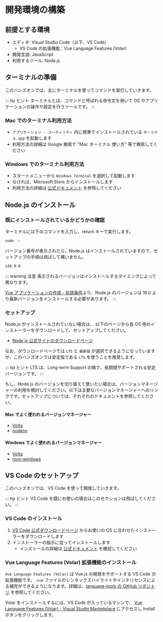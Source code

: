 # 開発環境の構築

## 前提とする環境

- エディタ: Visual Studio Code（以下、VS Code）
  - VS Code の拡張機能：Vue Language Features (Volar)
- 開発言語: JavaScript
- 利用するツール: Node.js

## ターミナルの準備

このハンズオンでは、主にターミナルを使ってコマンドを実行していきます。

::: tip ヒント
ターミナルとは、コマンドと呼ばれる命令文を用いて OS やアプリケーションの操作や設定を行うツールです。
:::

### Mac でのターミナル利用方法

- `アプリケーション - ユーティリティ` 内に標準でインストールされている `ターミナル.app` を起動します
- 利用方法の詳細は Google 検索で "Mac ターミナル 使い方" 等で検索してください

### Windows でのターミナル利用方法

- スタートメニューから `Windows Terminal` を選択して起動します
- なければ、Microsoft Store からインストールします
- 利用方法の詳細は [公式ドキュメント](https://docs.microsoft.com/ja-jp/windows/terminal/) を参照してください

## Node.js のインストール

### 既にインストールされているかどうかの確認

ターミナルに以下のコマンドを入力し、return キーで実行します。

```sh
node -v
```

バージョン番号が表示されたら、Node.js はインストールされていますので、セットアップの手順は飛ばして構いません。

```sh
v20.9.0
```

::: warning 注意
表示されるバージョンはインストールするタイミングによって異なります。

[Vue アプリケーションの作成 - 前提条件](https://ja.vuejs.org/guide/quick-start.html#creating-a-vue-application)より、Node.js のバージョンは 16.0 より最新バージョンをインストールする必要があります。
:::

### セットアップ

Node.js がインストールされていない場合は、 以下のページから各 OS 用のインストーラーをダウンロードして、セットアップしてください。

- [Node.js 公式サイトのダウンロードページ](https://nodejs.org/en/download)

なお、ダウンロードページでは `LTS` と `最新版` が選択できるようになっていますが、このハンズオンでは安定版である `LTS` を使うことを推奨します。

::: tip ヒント
LTS は、Long-term Support の略で、長期間サポートされる安定バージョンです。
:::

もし、Node.js のバージョンを切り替えて使いたい場合は、バージョンマネージャーの利用を検討してください。以下は主要なバージョンマネージャーへのリンクです。セットアップについては、それぞれのドキュメントを参照してください。

#### Mac でよく使われるバージョンマネージャー

- [Volta](https://volta.sh/)
- [nodenv](https://github.com/nodenv/nodenv)

#### Windows でよく使われるバージョンマネージャー

- [Volta](https://volta.sh/)
- [nvm-windows](https://github.com/coreybutler/nvm-windows)

## VS Code のセットアップ

このハンズオンでは、VS Code を使って開発していきます。

::: tip ヒント
VS Code を既にお使いの場合はこのセクションは飛ばしてください。
:::

### VS Code のインストール

1. [VS Code 公式ダウンロードページ](https://code.visualstudio.com/download) からお使いの OS に合わせたインストーラーをダウンロードします
1. インストーラーの指示に従ってインストールします
   - インストールの詳細は [公式ドキュメント](https://code.visualstudio.com/docs/setup/setup-overview) を確認してください

### Vue Language Features (Volar) 拡張機能のインストール

`Vue Language Features (Volar)` は Vue.js の開発をサポートする VS Code の拡張機能です。`.vue` ファイルのシンタックスハイライトやインテリセンスによる補完ができるようになります。詳細は、[language-tools の GitHub リポジトリ](https://github.com/vuejs/language-tools) を参照してください。

Volar をインストールするには、VS Code が入っているマシンで、 [Vue Language Features (Volar) - Visual Studio Marketplace](https://marketplace.visualstudio.com/items?itemName=Vue.volar) にアクセスし Install ボタンをクリックします。
